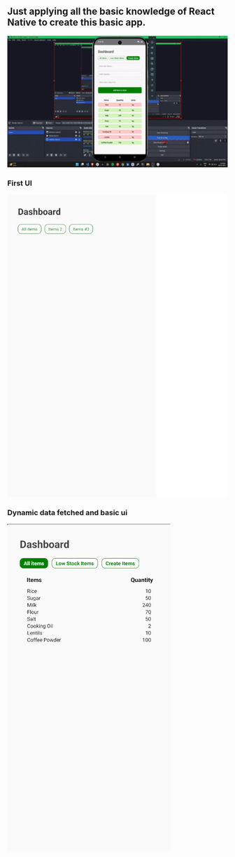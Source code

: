 ## Just applying all the basic knowledge of React Native to create this basic app.

<p align="center">
  <img src="/Progress-images/demo.gif" alt="App Demo" width="800" height="300"/>
</p>

### First UI
![Firstscreen](/Progress-images/first-protype.png)

### Dynamic data fetched and basic ui
![Firstscreen](/Progress-images/progress2.png)